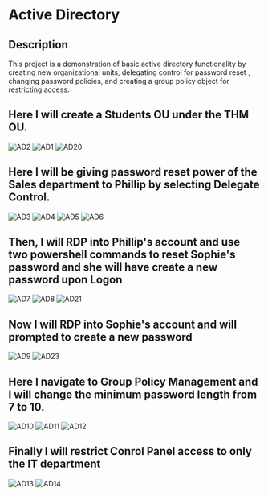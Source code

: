<h1>Active Directory</h1>

<h2>Description</h2>
This project is a demonstration of basic active directory functionality by creating new organizational units, delegating control for password reset , changing password policies, and creating a group policy object for restricting access.
<br />


  
 <h2> Here I will create a Students OU under the THM OU. </h2> 
  


![AD2](https://github.com/DrayColb/Active-Directory/assets/159193252/2d582a3a-2c1f-4f63-9852-5d245cda2c1b)
![AD1](https://github.com/DrayColb/Active-Directory/assets/159193252/963c7246-b5f7-412b-ba70-93941655ea7b)
![AD20](https://github.com/DrayColb/Active-Directory/assets/159193252/0890c8d5-bfe8-4917-b1e1-544c5d4a4654)



<h2> Here I will be giving password reset power of the Sales department to Phillip by selecting Delegate Control. </h2>

![AD3](https://github.com/DrayColb/Active-Directory/assets/159193252/a97f006b-7ca5-41d5-8823-7129fd1294c3)
![AD4](https://github.com/DrayColb/Active-Directory/assets/159193252/afd7307f-c9dd-4ee2-9231-6ee65984c789)
![AD5](https://github.com/DrayColb/Active-Directory/assets/159193252/a40fd13f-c019-4f02-99f8-b9f538f9fb06)
![AD6](https://github.com/DrayColb/Active-Directory/assets/159193252/e9680439-baca-4f07-b804-2440785cd41d)

<h2> Then, I will RDP into Phillip's account and use two powershell commands to reset Sophie's password and she will have create a new password upon Logon </h2>

![AD7](https://github.com/DrayColb/Active-Directory/assets/159193252/aa0b0a81-13b0-48b6-83f2-d827f76ec9ca)
![AD8](https://github.com/DrayColb/Active-Directory/assets/159193252/9d3bb6a5-4a38-4852-a648-1885c13a017a)
![AD21](https://github.com/DrayColb/Active-Directory/assets/159193252/8cb525d9-d74c-4715-b14b-d8d2d3249b8d)

<h2> Now I will RDP into Sophie's account and will prompted to create a new password</h2>

![AD9](https://github.com/DrayColb/Active-Directory/assets/159193252/5ad5d766-0274-4c77-9572-679c5131be59)
![AD23](https://github.com/DrayColb/Active-Directory/assets/159193252/99abda63-0f9f-4dfc-954a-a2a1193e8791)


<h2> Here I navigate to Group Policy Management and I will change the minimum password length from 7 to 10. </h2>

![AD10](https://github.com/DrayColb/Active-Directory/assets/159193252/e7700bd4-b1a3-4be9-8bfe-5f7d83bfbf60)
![AD11](https://github.com/DrayColb/Active-Directory/assets/159193252/a620d03e-8e1b-4dc0-bdcd-7bb1df9213c6)
![AD12](https://github.com/DrayColb/Active-Directory/assets/159193252/3ddf671b-69e6-4e11-b06a-b22cfacae4dc)

<h2> Finally I will restrict Conrol Panel access to only the IT department </h2>

![AD13](https://github.com/DrayColb/Active-Directory/assets/159193252/f56c0271-5ed6-483e-99f5-8e5682d5ec0b)
![AD14](https://github.com/DrayColb/Active-Directory/assets/159193252/64a773dd-17d6-41bb-a07e-43306c29b5ff)





